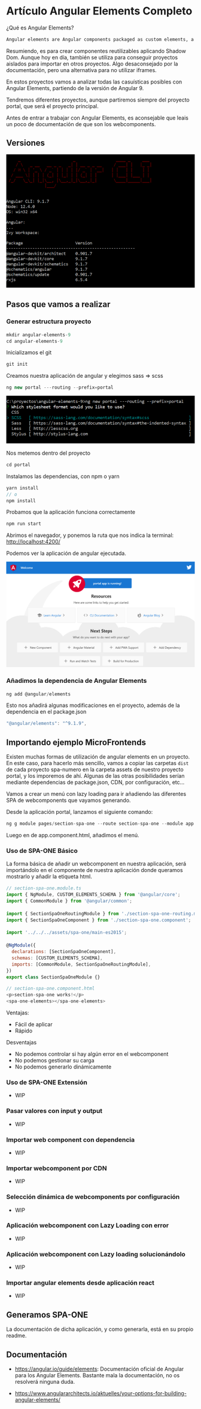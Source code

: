 # Artículo Angular Elements Completo

¿Qué es Angular Elements?

```html
Angular elements are Angular components packaged as custom elements, a web standard for defining new HTML elements in a framework-agnostic way
```

Resumiendo, es para crear componentes reutilizables aplicando Shadow Dom. Aunque hoy en día, también se utiliza para conseguir proyectos aislados para importar en otros proyectos. Algo desaconsejado por la documentación, pero una alternativa para no utilizar iframes.

En estos proyectos vamos a analizar todas las casuísticas posibles con Angular Elements, partiendo de la versión de Angular 9.

Tendremos diferentes proyectos, aunque partiremos siempre del proyecto portal, que será el proyecto principal.

Antes de entrar a trabajar con Angular Elements, es aconsejable que leais un poco de documentación de que son los webcomponents.

## Versiones

![versiones](./imgs/version.png)

## Pasos que vamos a realizar

### Generar estructura proyecto

```js
mkdir angular-elements-9
cd angular-elements-9
```

Inicializamos el git

```js
git init
```

Creamos nuestra aplicación de angular y elegimos sass => scss

```js
ng new portal ---routing --prefix=portal
```

![versiones](./imgs/generando-proyecto.png)

Nos metemos dentro del proyecto

```js
cd portal
```

Instalamos las dependencias, con npm o yarn

```js
yarn install
// o
npm install
```

Probamos que la aplicación funciona correctamente

```js
npm run start
```

Abrimos el navegador, y ponemos la ruta que nos indica la terminal: [http://localhost:4200/](http://localhost:4200/)

Podemos ver la aplicación de angular ejecutada.

![versiones](./imgs/localhost.png)

### Añadimos la dependencia de Angular Elements

```js
ng add @angular/elements
```

Esto nos añadirá algunas modificaciones en el proyecto, además de la dependencia en el package.json

```js
"@angular/elements": "^9.1.9",
```

## Importando ejemplo MicroFrontends

Existen muchas formas de utilización de angular elements en un proyecto. En este caso, para hacerlo más sencillo, vamos a copiar las carpetas ```dist``` de cada proyecto spa-numero en la carpeta assets de nuestro proyecto portal, y los imporemos de ahí. Algunas de las otras posibilidades serían mediante dependencias de package.json, CDN, por configuración, etc...

Vamos a crear un menú con lazy loading para ir añadiendo las diferentes SPA de webcomponents que vayamos generando.

Desde la aplicación portal, lanzamos el siguiente comando:

```js
ng g module pages/section-spa-one --route section-spa-one --module app.module
```

Luego en de app.component.html, añadimos el menú.

### Uso de SPA-ONE Básico

La forma básica de añadir un webcomponent en nuestra aplicación, será importándolo en el componente de nuestra aplicación donde queramos mostrarlo y añadir la etiqueta html.

```js
// section-spa-one.module.ts
import { NgModule, CUSTOM_ELEMENTS_SCHEMA } from '@angular/core';
import { CommonModule } from '@angular/common';

import { SectionSpaOneRoutingModule } from './section-spa-one-routing.module';
import { SectionSpaOneComponent } from './section-spa-one.component';

import '../../../assets/spa-one/main-es2015';

@NgModule({
  declarations: [SectionSpaOneComponent],
  schemas: [CUSTOM_ELEMENTS_SCHEMA],
  imports: [CommonModule, SectionSpaOneRoutingModule],
})
export class SectionSpaOneModule {}

```

```js
// section-spa-one.component.html
<p>section-spa-one works!</p>
<spa-one-elements></spa-one-elements>
```

Ventajas:

- Fácil de aplicar
- Rápido

Desventajas

- No podemos controlar si hay algún error en el webcomponent
- No podemos gestionar su carga
- No podemos generarlo dinámicamente

### Uso de SPA-ONE Extensión

- WIP

### Pasar valores con input y output

- WIP
  
### Importar web component con dependencia

- WIP
  
### Importar webcomponent por CDN

- WIP
  
### Selección dinámica de webcomponents por configuración

- WIP
  
### Aplicación webcomponent con Lazy Loading con error

- WIP
  
### Aplicación webcomponent con Lazy loading solucionándolo

- WIP
  
### Importar angular elements desde aplicación react

- WIP

## Generamos SPA-ONE

La documentación de dicha aplicación, y como generarla, está en su propio readme.

## Documentación

- https://angular.io/guide/elements: Documentación oficial de Angular para los Angular Elements. Bastante mala la documentación, no os resolverá ninguna duda.

- https://www.angulararchitects.io/aktuelles/your-options-for-building-angular-elements/
  